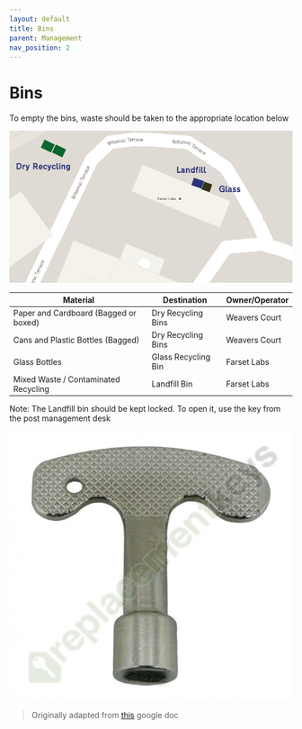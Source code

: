 ```yaml
---
layout: default
title: Bins
parent: Management
nav_position: 2
---
```


# Bins

To empty the bins, waste should be taken to the appropriate location below

![BinLocations.png](img/bin_locations.png)

| Material                              | Destination         | Owner/Operator |
| ------------------------------------- | ------------------- | -------------- |
| Paper and Cardboard (Bagged or boxed) | Dry Recycling Bins  | Weavers Court  |
| Cans and Plastic Bottles (Bagged)     | Dry Recycling Bins  | Weavers Court  |
| Glass Bottles                         | Glass Recycling Bin | Farset Labs    |
| Mixed Waste / Contaminated Recycling  | Landfill Bin        | Farset Labs    |

Note: The Landfill bin should be kept locked. To open it, use the key from the post management desk

![bin_key.png](img/bin_key.png)

> Originally adapted from [this](https://docs.google.com/document/d/1aB_I0ePniSR7BgisH5xoVdP1_8oSA1kPInxsomsjeqo/edit#) google doc

